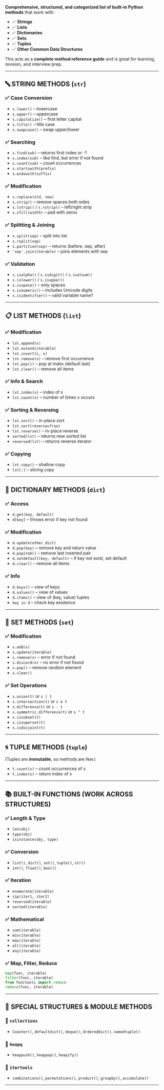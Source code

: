 **Comprehensive, structured, and categorized list of built-in Python methods** that work with:

* ✅ **Strings**
* ✅ **Lists**
* ✅ **Dictionaries**
* ✅ **Sets**
* ✅ **Tuples**
* ✅ **Other Common Data Structures**

This acts as a **complete method reference guide** and is great for learning, revision, and interview prep.

---

## 🔤 STRING METHODS (`str`)

### ✅ **Case Conversion**

* `s.lower()` – lowercase
* `s.upper()` – uppercase
* `s.capitalize()` – first letter capital
* `s.title()` – title case
* `s.swapcase()` – swap upper/lower

### ✅ **Searching**

* `s.find(sub)` – returns first index or -1
* `s.index(sub)` – like find, but error if not found
* `s.count(sub)` – count occurrences
* `s.startswith(prefix)`
* `s.endswith(suffix)`

### ✅ **Modification**

* `s.replace(old, new)`
* `s.strip()` – remove spaces both sides
* `s.lstrip()` / `s.rstrip()` – left/right strip
* `s.zfill(width)` – pad with zeros

### ✅ **Splitting & Joining**

* `s.split(sep)` – split into list
* `s.rsplit(sep)`
* `s.partition(sep)` – returns (before, sep, after)
* `'sep'.join(iterable)` – joins elements with sep

### ✅ **Validation**

* `s.isalpha()` / `s.isdigit()` / `s.isalnum()`
* `s.islower()` / `s.isupper()`
* `s.isspace()` – only spaces
* `s.isnumeric()` – includes Unicode digits
* `s.isidentifier()` – valid variable name?

---

## 📋 LIST METHODS (`list`)

### ✅ **Modification**

* `lst.append(x)`
* `lst.extend(iterable)`
* `lst.insert(i, x)`
* `lst.remove(x)` – remove first occurrence
* `lst.pop(i)` – pop at index (default last)
* `lst.clear()` – remove all items

### ✅ **Info & Search**

* `lst.index(x)` – index of x
* `lst.count(x)` – number of times x occurs

### ✅ **Sorting & Reversing**

* `lst.sort()` – in-place sort
* `lst.sort(reverse=True)`
* `lst.reverse()` – in-place reverse
* `sorted(lst)` – returns new sorted list
* `reversed(lst)` – returns reverse iterator

### ✅ **Copying**

* `lst.copy()` – shallow copy
* `lst[:]` – slicing copy

---

## 📕 DICTIONARY METHODS (`dict`)

### ✅ **Access**

* `d.get(key, default)`
* `d[key]` – throws error if key not found

### ✅ **Modification**

* `d.update(other_dict)`
* `d.pop(key)` – remove key and return value
* `d.popitem()` – remove last inserted pair
* `d.setdefault(key, default)` – if key not exist, set default
* `d.clear()` – remove all items

### ✅ **Info**

* `d.keys()` – view of keys
* `d.values()` – view of values
* `d.items()` – view of (key, value) tuples
* `key in d` – check key existence

---

## 🔣 SET METHODS (`set`)

### ✅ **Modification**

* `s.add(x)`
* `s.update(iterable)`
* `s.remove(x)` – error if not found
* `s.discard(x)` – no error if not found
* `s.pop()` – remove random element
* `s.clear()`

### ✅ **Set Operations**

* `s.union(t)` or `s | t`
* `s.intersection(t)` or `s & t`
* `s.difference(t)` or `s - t`
* `s.symmetric_difference(t)` or `s ^ t`
* `s.issubset(t)`
* `s.issuperset(t)`
* `s.isdisjoint(t)`

---

## 🌀 TUPLE METHODS (`tuple`)

(Tuples are **immutable**, so methods are few.)

* `t.count(x)` – count occurrences of x
* `t.index(x)` – return index of x

---

## 📚 BUILT-IN FUNCTIONS (WORK ACROSS STRUCTURES)

### ✅ **Length & Type**

* `len(obj)`
* `type(obj)`
* `isinstance(obj, type)`

### ✅ **Conversion**

* `list()`, `dict()`, `set()`, `tuple()`, `str()`
* `int()`, `float()`, `bool()`

### ✅ **Iteration**

* `enumerate(iterable)`
* `zip(iter1, iter2)`
* `reversed(iterable)`
* `sorted(iterable)`

### ✅ **Mathematical**

* `sum(iterable)`
* `min(iterable)`
* `max(iterable)`
* `all(iterable)`
* `any(iterable)`

### ✅ **Map, Filter, Reduce**

```python
map(func, iterable)
filter(func, iterable)
from functools import reduce
reduce(func, iterable)
```

---

## 🧰 SPECIAL STRUCTURES & MODULE METHODS

### 🔹 `collections`

* `Counter()`, `defaultdict()`, `deque()`, `OrderedDict()`, `namedtuple()`

### 🔹 `heapq`

* `heappush()`, `heappop()`, `heapify()`

### 🔹 `itertools`

* `combinations()`, `permutations()`, `product()`, `groupby()`, `accumulate()`

---
